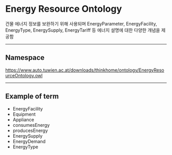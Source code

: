 # Energy Resource Ontology

건물 에너지 정보를 보완하기 위해 사용되며 EnergyParameter, EnergyFacility, EnergyType, EnergySupply, EnergyTariff 등 에너지 설명에 대한 다양한 개념을 제공함

---
## Namespace

https://www.auto.tuwien.ac.at/downloads/thinkhome/ontology/EnergyResourceOntology.owl

---

## Example of term

- EnergyFacility
- Equipment
- Appliance
- consumesEnergy
- producesEnergy
- EnergySupply
- EnergyDemand
- EnergyType